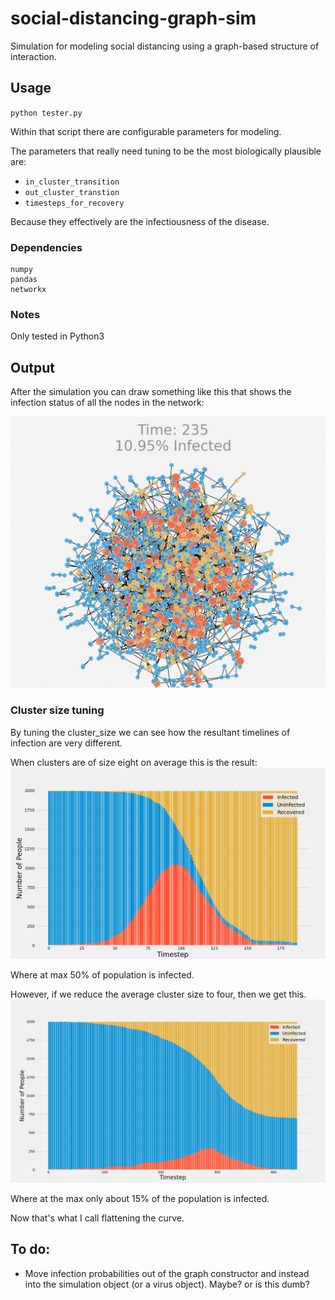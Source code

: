 # social-distancing-graph-sim
Simulation for modeling social distancing using a graph-based structure of interaction.

## Usage
`python tester.py`

Within that script there are configurable parameters for modeling.

The parameters that really need tuning to be the most biologically plausible are:
 - `in_cluster_transition`
 - `out_cluster_transtion`
 - `timesteps_for_recovery`

Because they effectively are the infectiousness of the disease.

### Dependencies
```
numpy
pandas
networkx
```
### Notes
Only tested in Python3


## Output
After the simulation you can draw something like this that shows the infection status of all the nodes in the network:

![Cluster size 8 Simulation](figures/graph.png)

### Cluster size tuning
By tuning the cluster_size we can see how the resultant timelines of infection are very different.

When clusters are of size eight on average this is the result:
![Cluster size 8 Simulation](figures/cluster_8.png)

Where at max 50% of population is infected.


However, if we reduce the average cluster size to four, then we get this.
![Cluster size 4 Simulation](figures/cluster_4.png)

Where at the max only about 15% of the population is infected.

Now that's what I call flattening the curve.

## To do:
 - Move infection probabilities out of the graph constructor and
   instead into the simulation object (or a virus object). Maybe? or is this dumb?
